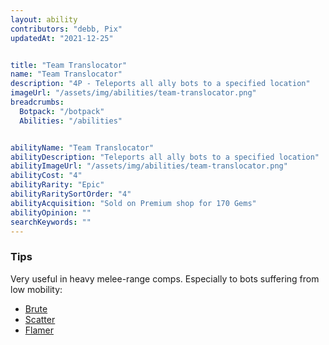 ```yaml
---
layout: ability
contributors: "debb, Pix"
updatedAt: "2021-12-25"


title: "Team Translocator"
name: "Team Translocator"
description: "4P - Teleports all ally bots to a specified location"
imageUrl: "/assets/img/abilities/team-translocator.png"
breadcrumbs:
  Botpack: "/botpack"
  Abilities: "/abilities"


abilityName: "Team Translocator"
abilityDescription: "Teleports all ally bots to a specified location"
abilityImageUrl: "/assets/img/abilities/team-translocator.png"
abilityCost: "4"
abilityRarity: "Epic"
abilityRaritySortOrder: "4"
abilityAcquisition: "Sold on Premium shop for 170 Gems"
abilityOpinion: ""
searchKeywords: ""
---
```


### Tips

Very useful in heavy melee-range comps. Especially to bots suffering from low mobility:

- [Brute](/brute)
- [Scatter](/scatter)
- [Flamer](/flamer)
